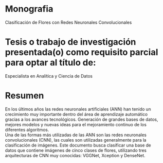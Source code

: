 # Monografia
 Clasificación de Flores con Redes Neuronales Convolucionales
# Tesis o trabajo de investigación presentada(o) como requisito parcial para optar al título de:
Especialista en Analítica y Ciencia de Datos
# Resumen
En los últimos años las redes neuronales artificiales (ANN) han tenido un crecimiento muy importante dentro del área de aprendizaje automático gracias a los avances tecnológicos. Generación de grandes bases de datos, mejores modelos y nuevas ideas para el mejoramiento continuo de los diferentes algoritmos.  
Una de las formas más utilizadas de las ANN son las redes neuronales convolucionales (CNN), las cuales son utilizadas generalmente para la clasificación de imágenes. Este documento busca clasificar una base de datos que contiene imágenes de cinco clases de flores, utilizando tres arquitecturas de CNN muy conocidas: VGGNet, Xception y DenseNet. 
